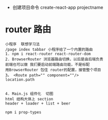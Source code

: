 - 创建项目命令    create-react-app projectname
# router 路由 
    小程序  联想学习法
    /page index tabbar 小程序给了一个内置的路由
    1. npm i react-router react-router-dom
    2. BrowserRouter 浏览器路由切换，以后是由后端负责
    前端也可以做 我们要启动前端路由功能，不是标配
    用BrowserRouter 包住 router的配置，接管整个项目
    3。 <Route path="" component=""/>
    location.path


    4. Main.js 组件化  切图
    html 结构大体上 section
    header + loader + list + beer
    
    npm i prop-types
